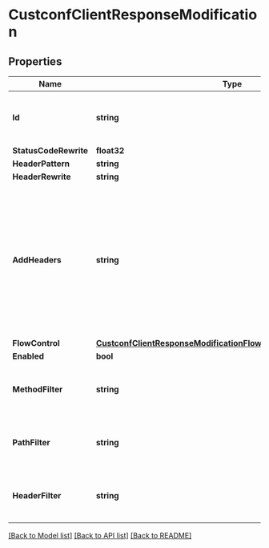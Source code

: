 # CustconfClientResponseModification

## Properties

Name | Type | Description | Notes
------------ | ------------- | ------------- | -------------
**Id** | **string** | This is used by the API to perform conflict checking | [optional] 
**StatusCodeRewrite** | **float32** |  | [optional] 
**HeaderPattern** | **string** |  | [optional] 
**HeaderRewrite** | **string** |  | [optional] 
**AddHeaders** | **string** | String of values delimited by a &#39;|&#39; character. This is the static HTTP header you want inserted into the CDN response. Start value with \&quot;append:\&quot;, \&quot;replace:\&quot; or \&quot;create:\&quot; which defines if Header will be added, replaced or create if not exists. Default is append. | [optional] 
**FlowControl** | [**CustconfClientResponseModificationFlowControlEnumWrapperValue**](custconfClientResponseModificationFlowControlEnumWrapperValue.md) |  | [optional] 
**Enabled** | **bool** |  | [optional] 
**MethodFilter** | **string** | String of values delimited by a &#39;,&#39; character. | [optional] 
**PathFilter** | **string** | String of values delimited by a &#39;,&#39; character. | [optional] 
**HeaderFilter** | **string** | String of values delimited by a &#39;,&#39; character. | [optional] 

[[Back to Model list]](../README.md#documentation-for-models) [[Back to API list]](../README.md#documentation-for-api-endpoints) [[Back to README]](../README.md)



